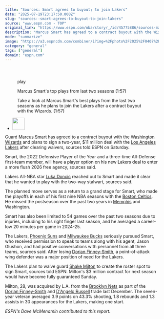 ```yaml
---
title: "Sources: Smart agrees to buyout; to join Lakers"
date: "2025-07-19T23:17:50.000Z"
slug: "sources:-smart-agrees-to-buyout-to-join-lakers"
source: "www.espn.com - TOP"
original_link: "https://www.espn.com/nba/story/_/id/45775886/sources-marcus-smart-plans-join-lakers-wizards-buyout"
description: "Marcus Smart has agreed to a contract buyout with the Wizards and plans to sign a two-year, $11 million deal with the Lakers after clearing waivers, sources told ESPN."
mode: "summarize"
image: "https://a3.espncdn.com/combiner/i?img=%2Fphoto%2F2025%2F0407%2Fr1474912_1296x729_16%2D9.jpg"
category: "general"
tags: ["general"]
domain: "espn.com"
---
```

<div id="readability-page-1" class="page"><section id="article-feed" data-behavior="author_overlay article_header_news_feed_item_meta article_legal_footer"><article data-id="45775886" data-behavior="story_scroll story_progress" data-src="/nba/story/_/id/45775886/sources-marcus-smart-plans-join-lakers-wizards-buyout"><div><header></header><figure data-video="watch,640,360,45777458,whitelist-CI|CF|FM|BJ|GW|RW|GQ|MG|SR|TZ|MH|PY|AU|MU|AM|KE|MW|SL|BQ|AW|TT|CL|GM|GN|GF|UM|ML|AR|NI|GB|UK|GD|PE|NG|FJ|MP|AO|CM|ZM|SC|EC|VG|MQ|AI|VC|HN|BM|PW|VI|BW|BB|KY|GH|CU|TC|DO|SX|RE|SV|GU|VE|KN|UG|AG|GT|HT|US|AS|PR|BF|CG|ZW|CV|LR|ZA|GP|TG|BI|CR|NZ|LS|SZ|BR|MX|SS|ET|BZ|NA|BS|KM|MZ|CO|NE|GY|GA|UY|CD|ER|SN|BO|MF|ST|MS|LC|JM|PA|" data-cerebro-id="687c12de96581d0c53aa8d3e" data-title="Marcus Smart's top plays from last two seasons" data-source="espn" data-contributing-partner="wsc"><div><picture><source srcset="https://a.espncdn.com/combiner/i?img=%2Fmedia%2Fmotion%2F2025%2F0719%2Fss_20250719_174919691_29005341104%2Fss_20250719_174919691_29005341104.jpg&amp;w=943&amp;h=530&amp;cquality=80&amp;format=jpg" media="(min-width: 376px)"><source srcset="https://a.espncdn.com/combiner/i?img=%2Fmedia%2Fmotion%2F2025%2F0719%2Fss_20250719_174919691_29005341104%2Fss_20250719_174919691_29005341104.jpg&amp;w=375&amp;cquality=80, https://a.espncdn.com/combiner/i?img=%2Fmedia%2Fmotion%2F2025%2F0719%2Fss_20250719_174919691_29005341104%2Fss_20250719_174919691_29005341104.jpg&amp;w=750&amp;cquality=40&amp;format=jpg 2x" media="(max-width: 375px)"></picture><p><span data-id="45777458">play</span></p></div><figcaption><div><p><span>Marcus Smart's top plays from last two seasons (1:57)</span></p><p>Take a look at Marcus Smart's best plays from the last two seasons as he plans to join the Lakers after a contract buyout with the Wizards. (1:57)</p></div></figcaption></figure><div><div><ul><li><p><img src="https://a.espncdn.com/combiner/i?img=/i/columnists/full/charania_shams.png&amp;h=80&amp;w=80&amp;scale=crop" alt="" width="40" height="40"></p></li></ul></div><p>Guard <a data-player-guid="f5096a5b-cbc5-1d7f-d406-56c623c434e5" href="https://www.espn.com/nba/player/_/id/2990992/marcus-smart">Marcus Smart</a> has agreed to a contract buyout with the <a data-clubhouse-guid="64d73af6-b8ec-e213-87e8-a4eab3a692e7" href="https://www.espn.com/nba/team/_/name/wsh/washington-wizards">Washington Wizards</a> and plans to sign a two-year, $11 million deal with the <a data-clubhouse-guid="2876e98b-b9bc-2920-4319-46e6943f8be4" href="https://www.espn.com/nba/team/_/name/lal/los-angeles-lakers">Los Angeles Lakers</a> after clearing waivers, sources told ESPN on Saturday.</p><p>Smart, the 2022 Defensive Player of the Year and a three-time All-Defense first-team member, will have a player option on his new Lakers deal to enter a more flush 2026 free agency, sources said.</p><p>Lakers All-NBA star <a data-player-guid="583794eb-0f38-9bbd-3e25-9dd33b7f83b8" href="https://www.espn.com/nba/player/_/id/3945274/luka-doncic">Luka Doncic</a> reached out to Smart and made it clear that he wanted to play with the two-way stalwart, sources said.</p><p>The planned move serves as a return to a grand stage for Smart, who made the playoffs in each of his first nine NBA seasons with the <a data-clubhouse-guid="2ca761df-5f60-b2e9-22ed-e099c46d889b" href="https://www.espn.com/nba/team/_/name/bos/boston-celtics">Boston Celtics</a>. He missed the postseason over the past two years in <a href="https://www.espn.com/nba/team/_/name/mem/memphis-grizzlies">Memphis</a> and Washington.</p><p>Smart has also been limited to 54 games over the past two seasons due to injuries, including to his right finger last season, and he averaged a career-low 20 minutes per game in 2024-25.</p><p>The Lakers, <a data-clubhouse-guid="c6eade89-5971-0e84-8ccb-cd91482b2b50" href="https://www.espn.com/nba/team/_/name/phx/phoenix-suns">Phoenix Suns</a> and <a data-clubhouse-guid="f59bbabc-eedb-9ad2-c5dd-9bcd9f450a2f" href="https://www.espn.com/nba/team/_/name/mil/milwaukee-bucks">Milwaukee Bucks</a> seriously pursued Smart, who received permission to speak to teams along with his agent, Jason Glushon, and had positive conversations with personnel from all three teams, sources said. After losing <a href="https://www.espn.com/nba/player/_/id/2578185/dorian-finney-smith">Dorian Finney-Smith</a>, a point-of-attack wing defender was a major position of need for the Lakers.</p><p>The Lakers plan to waive guard <a data-player-guid="6575a351-3a38-c256-f17d-4f2aa62ad2ce" href="https://www.espn.com/nba/player/_/id/3915195/shake-milton">Shake Milton</a> to create the roster spot to sign Smart, sources told ESPN. Milton's $3 million contract for next season would have become fully guaranteed Sunday.</p><p>Milton, 28, was acquired by L.A. from the <a data-clubhouse-guid="926db769-d35e-e282-9d7e-a05001d774ab" href="https://www.espn.com/nba/team/_/name/bkn/brooklyn-nets">Brooklyn Nets</a> as part of the <a data-player-guid="e05f4c3a-a0a6-e87f-d752-a5c092b7f474" href="https://www.espn.com/nba/player/_/id/2578185/dorian-finney-smith">Dorian Finney-Smith</a> and <a data-player-guid="155978bc-3f36-925f-c5b2-b0f15c5a2a13" href="https://www.espn.com/nba/player/_/id/3136776/dangelo-russell">D'Angelo Russell</a> trade last December. The seven-year veteran averaged 3.9 points on 43.3% shooting, 1.8 rebounds and 1.3 assists in 30 appearances for the Lakers, making one start.</p><p><i>ESPN's Dave McMenamin contributed to this report.</i></p>
</div></div></article></section></div>